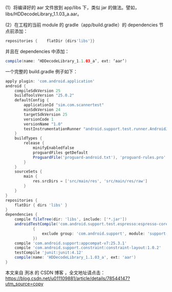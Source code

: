 (1）将编译好的 aar 文件放到 app/libs 下，类似 jar 的做法。譬如，libs/HDDecodeLibrary_1.1.03_a.aar。

(2）在工程的当前 module 的 gradle（app/build.gradle）的 dependencies 节点前添加：

```gradle
repositories {    flatDir {dirs'libs'}}
```

并且在 dependencies 中添加：

```gradle
compile(name: ‘HDDecodeLibrary_1.1.03_a’, ext: ‘aar’)
```

一个完整的 build.gradle 例子如下：

```gradle
apply plugin: 'com.android.application'
android {
    compileSdkVersion 25
    buildToolsVersion "25.0.2"
    defaultConfig {
        applicationId "sim.com.scannertest"
        minSdkVersion 24
        targetSdkVersion 25
        versionCode 1
        versionName "1.0"
        testInstrumentationRunner "android.support.test.runner.AndroidJUnitRunner"
    }
    buildTypes {
        release {
            minifyEnabledfalse
            proguardFiles getDefault
            ProguardFile('proguard-android.txt'), 'proguard-rules.pro'
        }
    }
    sourceSets {
        main {
            res.srcDirs = ['src/main/res', 'src/main/res/raw']
        }
    }
}
repositories {
    flatDir { dirs 'libs' }
}
dependencies {
    compile fileTree(dir: 'libs', include: ['*.jar'])
    androidTestCompile('com.android.support.test.espresso:espresso-core:2.2.2',
            {
                exclude group: 'com.android.support', module: 'support-annotations'
            })
    compile 'com.android.support:appcompat-v7:25.3.1'
    compile 'com.android.support.constraint:constraint-layout:1.0.2'
    testCompile 'junit:junit:4.12'
    compile(name: 'HDDecodeLibrary_1.1.03_a', ext: 'aar')
}
```

本文来自 洌冰 的 CSDN 博客 ，全文地址请点击：https://blog.csdn.net/u011109881/article/details/78544147?utm_source=copy

